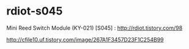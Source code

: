 # rdiot-s045
Mini Reed Switch Module (KY-021) [S045] : http://rdiot.tistory.com/98

http://cfile10.uf.tistory.com/image/267A1F3457D23F1C254B99
